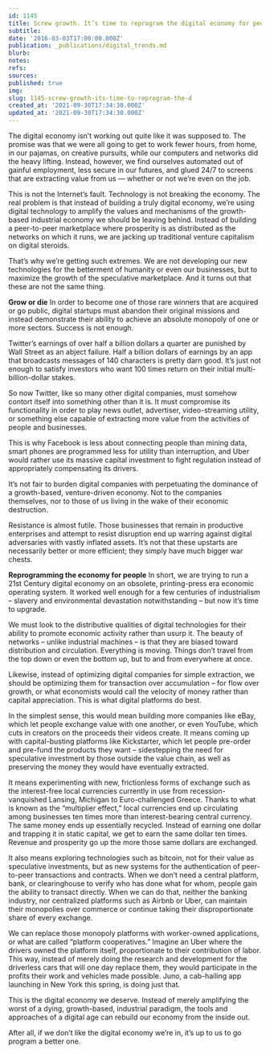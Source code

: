 ```yaml
---
id: 1145
title: Screw growth. It’s time to reprogram the digital economy for people
subtitle: 
date: '2016-03-03T17:00:00.000Z'
publication: _publications/digital_trends.md
blurb: 
notes: 
refs: 
sources: 
published: true
img: 
slug: 1145-screw-growth-its-time-to-reprogram-the-d
created_at: '2021-09-30T17:34:30.000Z'
updated_at: '2021-09-30T17:34:30.000Z'
---
```

The digital economy isn’t working out quite like it was supposed to.
The promise was that we were all going to get to work fewer hours, from home, in our pajamas, on creative pursuits, while our computers and networks did the heavy lifting. Instead, however, we find ourselves automated out of gainful employment, less secure in our futures, and glued 24/7 to screens that are extracting value from us — whether or not we’re even on the job.

This is not the Internet’s fault. Technology is not breaking the economy. The real problem is that instead of building a truly digital economy, we’re using digital technology to amplify the values and mechanisms of the growth-based industrial economy we should be leaving behind. Instead of building a peer-to-peer marketplace where prosperity is as distributed as the networks on which it runs, we are jacking up traditional venture capitalism on digital steroids.

That’s why we’re getting such extremes. We are not developing our new technologies for the betterment of humanity or even our businesses, but to maximize the growth of the speculative marketplace. And it turns out that these are not the same thing.

**Grow or die**
In order to become one of those rare winners that are acquired or go public, digital startups must abandon their original missions and instead demonstrate their ability to achieve an absolute monopoly of one or more sectors. Success is not enough.

Twitter’s earnings of over half a billion dollars a quarter are punished by Wall Street as an abject failure. Half a billion dollars of earnings by an app that broadcasts messages of 140 characters is pretty darn good. It’s just not enough to satisfy investors who want 100 times return on their initial multi-billion-dollar stakes.

So now Twitter, like so many other digital companies, must somehow contort itself into something other than it is. It must compromise its functionality in order to play news outlet, advertiser, video-streaming utility, or something else capable of extracting more value from the activities of people and businesses.

This is why Facebook is less about connecting people than mining data, smart phones are programmed less for utility than interruption, and Uber would rather use its massive capital investment to fight regulation instead of appropriately compensating its drivers.

It’s not fair to burden digital companies with perpetuating the dominance of a growth-based, venture-driven economy. Not to the companies themselves, nor to those of us living in the wake of their economic destruction.

Resistance is almost futile. Those businesses that remain in productive enterprises and attempt to resist disruption end up warring against digital adversaries with vastly inflated assets. It’s not that these upstarts are necessarily better or more efficient; they simply have much bigger war chests.

**Reprogramming the economy for people**
In short, we are trying to run a 21st Century digital economy on an obsolete, printing-press era economic operating system. It worked well enough for a few centuries of industrialism – slavery and environmental devastation notwithstanding – but now it’s time to upgrade.

We must look to the distributive qualities of digital technologies for their ability to promote economic activity rather than usurp it. The beauty of networks – unlike industrial machines – is that they are biased toward distribution and circulation. Everything is moving. Things don’t travel from the top down or even the bottom up, but to and from everywhere at once.

Likewise, instead of optimizing digital companies for simple extraction, we should be optimizing them for transaction over accumulation – for flow over growth, or what economists would call the velocity of money rather than capital appreciation. This is what digital platforms do best.

In the simplest sense, this would mean building more companies like eBay, which let people exchange value with one another, or even YouTube, which cuts in creators on the proceeds their videos create. It means coming up with capital-busting platforms like Kickstarter, which let people pre-order and pre-fund the products they want – sidestepping the need for speculative investment by those outside the value chain, as well as preserving the money they would have eventually extracted.

It means experimenting with new, frictionless forms of exchange such as the interest-free local currencies currently in use from recession-vanquished Lansing, Michigan to Euro-challenged Greece. Thanks to what is known as the “multiplier effect,” local currencies end up circulating among businesses ten times more than interest-bearing central currency. The same money ends up essentially recycled. Instead of earning one dollar and trapping it in static capital, we get to earn the same dollar ten times. Revenue and prosperity go up the more those same dollars are exchanged.

It also means exploring technologies such as bitcoin, not for their value as speculative investments, but as new systems for the authentication of peer-to-peer transactions and contracts. When we don’t need a central platform, bank, or clearinghouse to verify who has done what for whom, people gain the ability to transact directly. When we can do that, neither the banking industry, nor centralized platforms such as Airbnb or Uber, can maintain their monopolies over commerce or continue taking their disproportionate share of every exchange.

We can replace those monopoly platforms with worker-owned applications, or what are called “platform cooperatives.” Imagine an Uber where the drivers owned the platform itself, proportionate to their contribution of labor. This way, instead of merely doing the research and development for the driverless cars that will one day replace them, they would participate in the profits their work and vehicles made possible. Juno, a cab-hailing app launching in New York this spring, is doing just that.

This is the digital economy we deserve. Instead of merely amplifying the worst of a dying, growth-based, industrial paradigm, the tools and approaches of a digital age can rebuild our economy from the inside out.

After all, if we don’t like the digital economy we’re in, it’s up to us to go program a better one.
